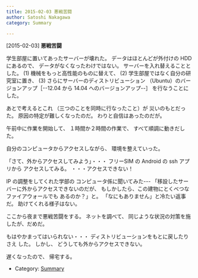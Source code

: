 ```yaml
---
title: 2015-02-03 悪戦苦闘
author: Satoshi Nakagawa
category: Summary

---
```


[2015-02-03] **悪戦苦闘** 

 学生部屋に置いてあったサーバーが壊れた。
データはほとんどが外付けの HDD にあるので、
データがなくなったわけではない。
サーバーを入れ替えることとした。
(1) 機械をもっと高性能のものに替えて、
(2) 学生部屋ではなく自分の研究室に置き、
(3) さらにサーバーのディストリビューション
（Ubuntu）のバージョンアップ［--12.04 から 14.04
へのバージョンアップ--］
を行なうことにした。

 あとで考えるとこれ
（三つのことを同時に行なったこと）が
災いのもとだった。
原因の特定が難しくなったのだ。
わりと自信はあったのだが。

 午前中に作業を開始して、
１時間か２時間の作業で、
すべて順調に動きだした。

 自分のコンピュータからアクセスしながら、
環境を整えていった。

 「さて、外からアクセスしてみよう」・・・
フリーSIM の Android の ssh アプリから
アクセスしてみる。
・・・アクセスできない！

 IP の調整をしてくれた学部の
コンピュータ係に聞いてみた---
「移設したサーバーに外からアクセスできないのだが、
もしかしたら、この建物にとくべつなファイアウォールでも
あるのか？」と。
「なにもありません」と冷たい返事だ。
助けてくれる様子はない。

 ここから夜まで悪戦苦闘をする。
ネットを調べて、
同じような状況の対策を施したが、だめだ。

 もはやかまってはいられない・・・
ディストリビューションをもとに戻したりさえ
した。
しかし、
どうしても外からアクセスできない。

 遅くなったので、
帰宅する。

- Category: [Summary](https://merapano.github.io/categories.html#Summary)

